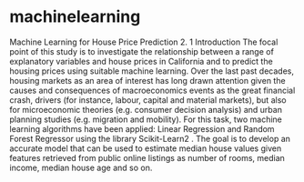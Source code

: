 # machinelearning
Machine Learning for House Price Prediction
2. 1 Introduction
The focal point of this study is to investigate the relationship between a range of explanatory
variables and house prices in California and to predict the housing prices using suitable
machine learning. Over the last past decades, housing markets as an area of interest has long
drawn attention given the causes and consequences of macroeconomics events as the great
financial crash, drivers (for instance, labour, capital and material markets), but also for
microeconomic theories (e.g. consumer decision analysis) and urban planning studies (e.g.
migration and mobility).
For this task, two machine learning algorithms have been applied: Linear Regression and
Random Forest Regressor using the library Scikit-Learn2
. The goal is to develop an accurate
model that can be used to estimate median house values given features retrieved from public
online listings as number of rooms, median income, median house age and so on.
